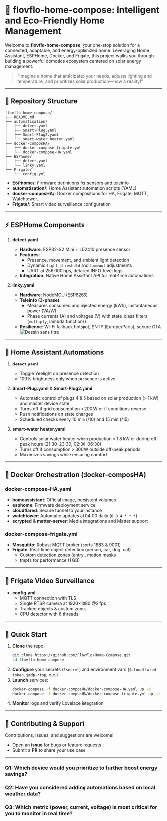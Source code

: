 # 🏡 flovflo-home-compose: Intelligent and Eco-Friendly Home Management

Welcome to **flovflo-home-compose**, your one-stop solution for a connected, adaptable, and energy-optimized home. Leveraging Home Assistant, ESPHome, Docker, and Frigate, this project walks you through building a powerful domotics ecosystem centered on solar energy management.

> "Imagine a home that anticipates your needs, adjusts lighting and temperature, and prioritizes solar production—now a reality!"

---

## 📂 Repository Structure

```text
flovflo-home-compose/
├── README.md
├── automatisation/
│   ├── detect.yaml
│   ├── Smart-Plug.yaml
│   ├── Smart-Plug2.yaml
│   └── smart-water heater.yaml
├── docker-composHA/
│   ├── docker-compose-frigate.yml
│   └── docker-compose-HA.yaml
├── ESPhome/
│   ├── detect.yaml
│   └── linky.yaml
└── Frigate/
    └── config.yml
```

- **ESPhome/**: Firmware definitions for sensors and teleinfo
- **automatisation/**: Home Assistant automation scripts (YAML)
- **docker-composHA/**: Docker compositions for HA, Frigate, MQTT, Watchtower...
- **Frigate/**: Smart video surveillance configuration

---

## ⚡ ESPHome Components

1. **detect.yaml**
   - **Hardware**: ESP32-S2 Mini + LD2410 presence sensor
   - **Features**:
     - Presence, movement, and ambient light detection
     - Dynamic `light_threshold` and `timeout` adjustments
     - UART at 256 000 bps, detailed INFO-level logs
   - **Integration**: Native Home Assistant API for real-time automations

2. **linky.yaml**
   - **Hardware**: NodeMCU (ESP8266)
   - **Teleinfo (3-phase)**:
     - Measures consumed and injected energy (kWh), instantaneous power (VA/W)
     - Phase currents (A) and voltages (V) with state_class filters (`multiply`, lambda functions)
   - **Resilience**: Wi-Fi fallback hotspot, SNTP (Europe/Paris), secure OTA
      ![Dessin sans titre](https://github.com/Flovflo/Home-Compose/assets/86321847/9f77e768-4ed2-41b6-a4af-5c379ecb825c)

---

## 🤖 Home Assistant Automations

1. **detect.yaml**
   - Toggle Yeelight on presence detection
   - 100% brightness only when presence is active

2. **Smart-Plug.yaml** & **Smart-Plug2.yaml**
   - Automatic control of plugs 4 & 5 based on solar production (> 1 kW) and master device state
   - Turns off if grid consumption > 200 W or if conditions reverse
   - Push notifications on state changes
   - Scheduled checks every 10 min (/10) and 15 min (/15)

3. **smart-water heater.yaml**
   - Controls solar water heater when production > 1.8 kW or during off-peak hours (21:30–23:30, 02:30–06:30)
   - Turns off if consumption > 300 W outside off-peak periods
   - Maximizes savings while ensuring comfort

---

## 🐳 Docker Orchestration (docker-composHA)

### docker-compose-HA.yaml
- **homeassistant**: Official image, persistent volumes
- **esphome**: Firmware deployment service
- **cloudflared**: Secure tunnel to your instance
- **watchtower**: Automatic updates at 04:00 daily (`0 0 4 * * *`)
- **scrypted** & **matter-server**: Media integrations and Matter support

### docker-compose-frigate.yml
- **Mosquitto**: Robust MQTT broker (ports 1883 & 9001)
- **Frigate**: Real-time object detection (person, car, dog, cat)
  - Custom detection zones (entry), motion masks
  - tmpfs for performance (1 GB)

---

## 🎥 Frigate Video Surveillance

- **config.yml**:
  - MQTT connection with TLS
  - Single RTSP camera at 1920×1080 @2 fps
  - Tracked objects & custom zones
  - CPU detector with 6 threads

---

## 🚀 Quick Start

1. **Clone** the repo:
   ```bash
   git clone https://github.com/Flovflo/Home-Compose.git
   cd flovflo-home-compose
   ```
2. **Configure** your secrets (`!secret`) and environment vars (`$cloudflared-token`, `$mdp-rtsp`, etc.)
3. **Launch** services:
   ```bash
   docker-compose -f docker-composHA/docker-compose-HA.yaml up -d
   docker-compose -f docker-composHA/docker-compose-frigate.yml up -d
   ```
4. **Monitor** logs and verify Lovelace integration

---

## 🤝 Contributing & Support

Contributions, issues, and suggestions are welcome!
- Open an **issue** for bugs or feature requests
- Submit a **PR** to share your use case

---

### Q1: Which device would you prioritize to further boost energy savings?
### Q2: Have you considered adding automations based on local weather data?
### Q3: Which metric (power, current, voltage) is most critical for you to monitor in real time?
```

